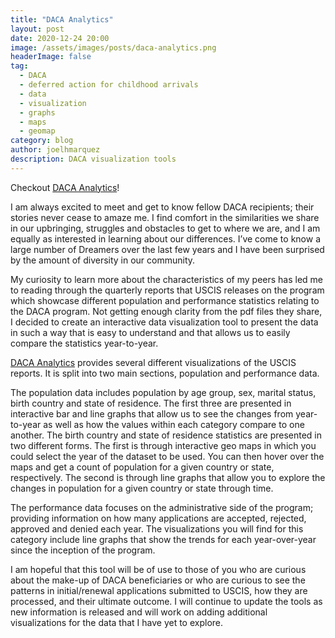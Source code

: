 ```yaml
---
title: "DACA Analytics"
layout: post
date: 2020-12-24 20:00
image: /assets/images/posts/daca-analytics.png
headerImage: false
tag:
  - DACA
  - deferred action for childhood arrivals
  - data
  - visualization
  - graphs
  - maps
  - geomap
category: blog
author: joelhmarquez
description: DACA visualization tools
---
```


<div class="alert alert-primary" role="alert">
  Checkout <a href="https://www.joelhmarquez.com/dacaanalytics" target="_blank" ref="noopener">DACA Analytics</a>!
</div>

I am always excited to meet and get to know fellow DACA recipients; their stories never cease to amaze me. I find comfort in the similarities we share in our upbringing, struggles and obstacles to get to where we are, and I am equally as interested in learning about our differences. I’ve come to know a large number of Dreamers over the last few years and I have been surprised by the amount of diversity in our community.

My curiosity to learn more about the characteristics of my peers has led me to reading through the quarterly reports that USCIS releases on the program which showcase different population and performance statistics relating to the DACA program. Not getting enough clarity from the pdf files they share, I decided to create an interactive data visualization tool to present the data in such a way that is easy to understand and that allows us to easily compare the statistics year-to-year.

<a href="https://www.joelhmarquez.com/dacaanalytics" target="_blank" ref="noopener">DACA Analytics</a> provides several different visualizations of the USCIS reports. It is split into two main sections, population and performance data.

The population data includes population by age group, sex, marital status, birth country and state of residence. The first three are presented in interactive bar and line graphs that allow us to see the changes from year-to-year as well as how the values within each category compare to one another. The birth country and state of residence statistics are presented in two different forms. The first is through interactive geo maps in which you could select the year of the dataset to be used. You can then hover over the maps and get a count of population for a given country or state, respectively. The second is through line graphs that allow you to explore the changes in population for a given country or state through time.

The performance data focuses on the administrative side of the program; providing information on how many applications are accepted, rejected, approved and denied each year. The visualizations you will find for this category include line graphs that show the trends for each year-over-year since the inception of the program.

I am hopeful that this tool will be of use to those of you who are curious about the make-up of DACA beneficiaries or who are curious to see the patterns in initial/renewal applications submitted to USCIS, how they are processed, and their ultimate outcome. I will continue to update the tools as new information is released and will work on adding additional visualizations for the data that I have yet to explore.
